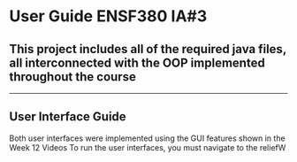 # User Guide ENSF380 IA#3

## This project includes all of the required java files, all interconnected with the OOP implemented throughout the course
---
## User Interface Guide
Both user interfaces were implemented using the GUI features shown in the Week 12 Videos
To run the user interfaces, you must navigate to the reliefW